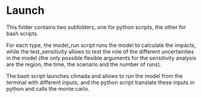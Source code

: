 # Launch

This folder contains two subfolders, one for python scripts, the other for bash scripts. 

For each type, the model_run script runs the model to calculate the impacts, while the test_sensitivity allows to test
the role of the different uncertainties in the model (the only possible flexible arguments for the sensitivity analysis are the region, the time, the scenario and the number of runs). 

The bash script launches climada and allows to run the model from the terminal with different inputs, 
and the python script translate these inputs in python and calls the monte carlo.
